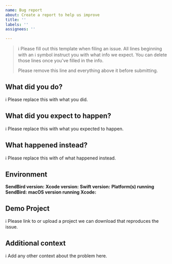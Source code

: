 ```yaml
---
name: Bug report
about: Create a report to help us improve
title: ''
labels: ''
assignees: ''

---
```


> ℹ Please fill out this template when filing an issue.
> All lines beginning with an ℹ symbol instruct you with what info we expect. You can delete those lines once you've filled in the info.
>
> Please remove this line and everything above it before submitting.

## What did you do?

ℹ Please replace this with what you did.  

## What did you expect to happen?

ℹ Please replace this with what you expected to happen.  

## What happened instead?

ℹ Please replace this with of what happened instead.  

## Environment

**SendBird version:**
**Xcode version:**
**Swift version:**
**Platform(s) running SendBird:**
**macOS version running Xcode:**

## Demo Project

ℹ Please link to or upload a project we can download that reproduces the issue.

## Additional context

ℹ Add any other context about the problem here.
